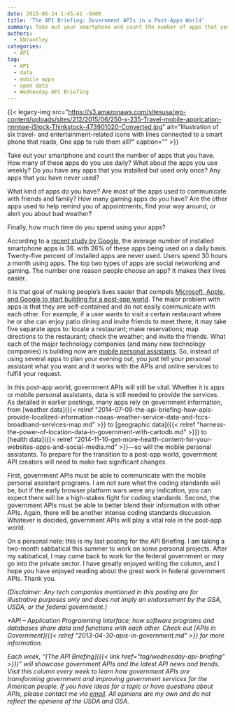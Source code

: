 ```yaml
---
date: 2015-06-24 1:45:41 -0400
title: 'The API Briefing: Government APIs in a Post-Apps World'
summary: Take out your smartphone and count the number of apps that you have. How many of these apps do you use daily? What about the apps you use weekly? Do you have any apps that you installed but used only once? Any apps that you have never used? What kind of apps do you have?
authors:
  - bbrantley
categories:
  - API
tag:
  - API
  - data
  - mobile apps
  - open data
  - Wednesday API Briefing
---
```


{{< legacy-img src="https://s3.amazonaws.com/sitesusa/wp-content/uploads/sites/212/2015/06/250-x-235-Travel-mobile-apprication-nnnnae-iStock-Thinkstock-473901020-Converted.jpg" alt="Illustration of six travel- and entertainment-related icons with lines connected to a smart phone that reads, One app to rule them all?" caption="" >}} 

Take out your smartphone and count the number of apps that you have. How many of these apps do you use daily? What about the apps you use weekly? Do you have any apps that you installed but used only once? Any apps that you have never used?

What kind of apps do you have? Are most of the apps used to communicate with friends and family? How many gaming apps do you have? Are the other apps used to help remind you of appointments, find your way around, or alert you about bad weather?

Finally, how much time do you spend using your apps?

According to a <a href="https://think.storage.googleapis.com/docs/mobile-app-marketing-insights.pdf" target="_blank">recent study by Google</a>, the average number of installed smartphone apps is 36. with 26% of these apps being used on a daily basis. Twenty-five percent of installed apps are never used. Users spend 30 hours a month using apps. The top two types of apps are social networking and gaming. The number one reason people choose an app? It makes their lives easier.

It is that goal of making people’s lives easier that compels <a href="http://www.wired.com/2015/06/apple-google-ecosystem/" target="_blank">Microsoft, Apple, and Google to start building for a post-app world</a>. The major problem with apps is that they are self-contained and do not easily communicate with each other. For example, if a user wants to visit a certain restaurant where he or she can enjoy patio dining and invite friends to meet there, it may take five separate apps to: locate a restaurant; make reservations; map directions to the restaurant; check the weather; and invite the friends. What each of the major technology companies (and many new technology companies) is building now are <a href="http://www.ft.com/intl/cms/s/0/4f2f97ea-b8ec-11e4-b8e6-00144feab7de.html#slide0" target="_blank">mobile personal assistants</a>. So, instead of using several apps to plan your evening out, you just tell your personal assistant what you want and it works with the APIs and online services to fulfill your request.

In this post-app world, government APIs will still be vital. Whether it is apps or mobile personal assistants, data is still needed to provide the services. As detailed in earlier postings, many apps rely on government information, from [weather data]({{< relref "2014-07-09-the-api-briefing-how-apis-provide-localized-information-noaas-weather-service-data-and-fccs-broadband-services-map.md" >}} to [geographic data]({{< relref "harness-the-power-of-location-data-in-government-with-cartodb.md" >}}) to [health data]({{< relref "2014-11-10-get-more-health-content-for-your-websites-apps-and-social-media.md" >}}—so will the mobile personal assistants. To prepare for the transition to a post-app world, government API creators will need to make two significant changes.

First, government APIs must be able to communicate with the mobile personal assistant programs. I am not sure what the coding standards will be, but if the early browser platform wars were any indication, you can expect there will be a high-stakes fight for coding standards. Second, the government APIs must be able to better blend their information with other APIs. Again, there will be another intense coding standards discussion. Whatever is decided, government APIs will play a vital role in the post-app world.

On a personal note: this is my last posting for the API Briefing. I am taking a two-month sabbatical this summer to work on some personal projects. After my sabbatical, I may come back to work for the federal government or may go into the private sector. I have greatly enjoyed writing the column, and I hope you have enjoyed reading about the great work in federal government APIs. Thank you.

_(Disclaimer: Any tech companies mentioned in this posting are for illustrative purposes only and does not imply an endorsement by the GSA, USDA, or the federal government.)_

_*API – Application Programming Interface; how software programs and databases share data and functions with each other. Check out [APIs in Government]({{< relref "2013-04-30-apis-in-government.md" >}} for more information._

_Each week, “[The API Briefing]({{< link href="tag/wednesday-api-briefing" >}})” will showcase government APIs and the latest API news and trends. Visit this column every week to learn how government APIs are transforming government and improving government services for the American people. If you have ideas for a topic or have questions about APIs, please contact me via <a href="mailto:%20bill.brantley@wdc.usda.gov" target="_blank">email</a>. All opinions are my own and do not reflect the opinions of the USDA and GSA._